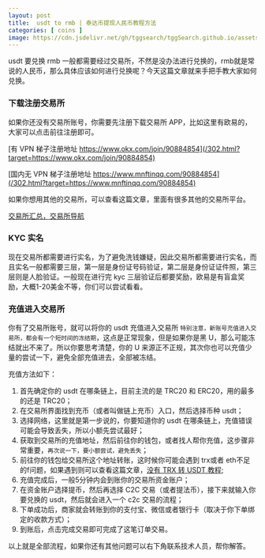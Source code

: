 ```yaml
---
layout: post
title:  usdt to rmb | 泰达币提现人民币教程方法
categories: [ coins ]
image: https://cdn.jsdelivr.net/gh/tggsearch/tggSearch.github.io/assets/img/usdt-1.webp
---
```

usdt 要兑换 rmb 一般都需要经过交易所，不然是没办法进行兑换的，rmb就是常说的人民币，那么具体应该如何进行兑换呢？今天这篇文章就来手把手教大家如何兑换。

### 下载注册交易所
如果你还没有交易所账号，你需要先注册下载交易所 APP，比如这里有欧易的，大家可以点击前往注册即可。

[有 VPN 梯子注册地址 https://www.okx.com/join/90884854](/302.html?target=https://www.okx.com/join/90884854)

[国内无 VPN 梯子注册地址 https://www.mnftinqq.com/90884854](/302.html?target=https://www.mnftinqq.com/90884854)

如果你想用其他的交易所，可以查看这篇文章，里面有很多其他的交易所平台。

[交易所汇总，交易所导航](/coins-index/)

### KYC 实名
现在交易所都需要进行实名，为了避免洗钱嫌疑，因此交易所都需要进行实名，而且实名一般都需要三层，第一层是身份证号码验证，第二层是身份证证件照，第三层则是人脸验证。一般现在进行完 kyc 三层验证后都要奖励，欧易是有盲盒奖励，大概1-20美金不等，你们可以尝试看看。

### 充值进入交易所
你有了交易所账号，就可以将你的 usdt 充值进入交易所 `特别注意，新账号充值进入交易所，都会有一个短时间的冻结期`，这点是正常现象，但是如果你是黑 U，那么可能冻结就出不来了。所以你要思考清楚，你的 U 来源正不正规，其次你也可以充值少量的尝试一下，避免全部充值进去，全部被冻结。

充值方法如下：
1. 首先确定你的 usdt 在哪条链上，目前主流的是 TRC20 和 ERC20，用的最多的还是 TRC20；
2. 在交易所界面找到充币（或者叫做链上充币）入口，然后选择币种 usdt；
3. 选择网络，这里就是第一步说的，你要知道你的 usdt 在哪条链上，充值错误可能会导致丢失，所以小额先尝试最好；
4. 获取到交易所的充值地址，然后前往你的钱包，或者找人帮你充值，这步骤非常重要，`再次说一下，要小额尝试，避免丢失`；
5. 前往你的钱包给交易所这个地址转账，这时候你可能会遇到 trx或者 eth不足的f问题，如果遇到则可以查看这篇文章，[没有 TRX 转 USDT 教程](https://tggsearch.github.io/docs/trx.html);
6. 充值完成后，一般5分钟内会到账你的交易所资金账户；
7. 在资金账户选择提币，然后再选择 C2C 交易（或者提法币），接下来就输入你要兑换的 usdt，然后就会进入一个 c2c 交易的流程；
8. 下单成功后，商家就会转账到你的支付宝、微信或者银行卡（取决于你下单绑定的收款方式）；
9. 到账后，点击完成交易即可完成了这笔订单交易。

以上就是全部流程，如果你还有其他问题可以右下角联系技术人员，帮你解答。